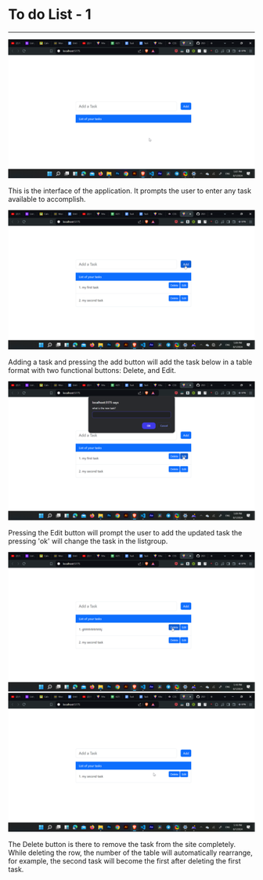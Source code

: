# To do List - 1
-------------

![1](./screenshots/1.png)

This is the interface of the application. It prompts the user to enter any task available to accomplish.


![1](./screenshots/2.png)

Adding a task and pressing the add button will add the task below in a table format with two functional buttons: Delete, and Edit.


![1](./screenshots/3.png)

Pressing the Edit button will prompt the user to add the updated task the pressing 'ok' will change the task in the listgroup.

![1](./screenshots/4.png) ![1](./screenshots/5.png)

The Delete button is there to remove the task from the site completely. While deleting the row, the number of the table will automatically rearrange, for example, the second task will become the first after deleting the first task.








